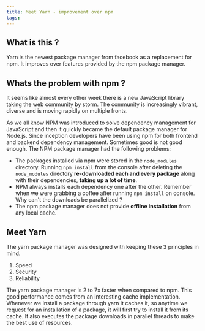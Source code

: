 ```yaml
---
title: Meet Yarn - improvement over npm
tags:
---
```

## What is this ?
Yarn is the newest package manager from facebook as a replacement for npm. It improves over features provided by the npm package manager.

<!-- more -->

## Whats the problem with npm ?
It seems like almost every other week there is a new JavaScript library taking the web community by storm. The community is increasingly vibrant, diverse and is moving rapidly on multiple fronts.

As we all know NPM was introduced to solve dependency management for JavaScript and then it quickly became the default package manager for Node.js. Since inception developers have been using npm for both frontend and backend dependency management. Sometimes good is not good enough. The NPM package manager had the following problems:
- The packages installed via npm were stored in the `node_modules` directory. Running `npm install` from the console after deleting the `node_modules` directory **re-downloaded each and every package** along with their dependencies, **taking up a lot of time**.
- NPM always installs each dependency one after the other. Remember when we were grabbing a coffee after running `npm install` on console. Why can't the downloads be parallelized ?
- The npm package manager does not provide **offline installation** from any local cache.

## Meet Yarn
The yarn package manager was designed with keeping these 3 principles in mind.
1. Speed
1. Security
1. Reliability

The yarn package manager is 2 to 7x faster when compared to npm. This good performance comes from an interesting cache implementation. Whenever we install a package through yarn it caches it, so anytime we request for an installation of a package, it will first try to install it from its cache. It also executes the package downloads in parallel threads to make the best use of resources.